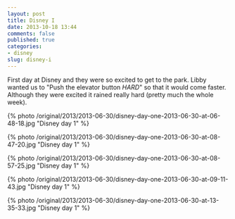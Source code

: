 ```yaml
---
layout: post
title: Disney I
date: 2013-10-18 13:44
comments: false
published: true
categories:
- disney
slug: disney-i
---
```

First day at Disney and they were so excited to get to the park. Libby wanted us to "Push the elevator button *HARD*" so that it would come faster.  Although they were excited it rained really hard (pretty much the whole week).

{% photo /original/2013/2013-06-30/disney-day-one-2013-06-30-at-06-48-18.jpg "Disney day 1" %}

{% photo /original/2013/2013-06-30/disney-day-one-2013-06-30-at-08-47-20.jpg "Disney day 1" %}

{% photo /original/2013/2013-06-30/disney-day-one-2013-06-30-at-08-57-25.jpg "Disney day 1" %}

{% photo /original/2013/2013-06-30/disney-day-one-2013-06-30-at-09-11-43.jpg "Disney day 1" %}

{% photo /original/2013/2013-06-30/disney-day-one-2013-06-30-at-13-35-33.jpg "Disney day 1" %}
